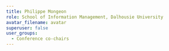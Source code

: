 ```yaml
---
title: Philippe Mongeon
role: School of Information Management, Dalhousie University
avatar_filename: avatar
superuser: false
user_groups:
  - Conference co-chairs
---
```

